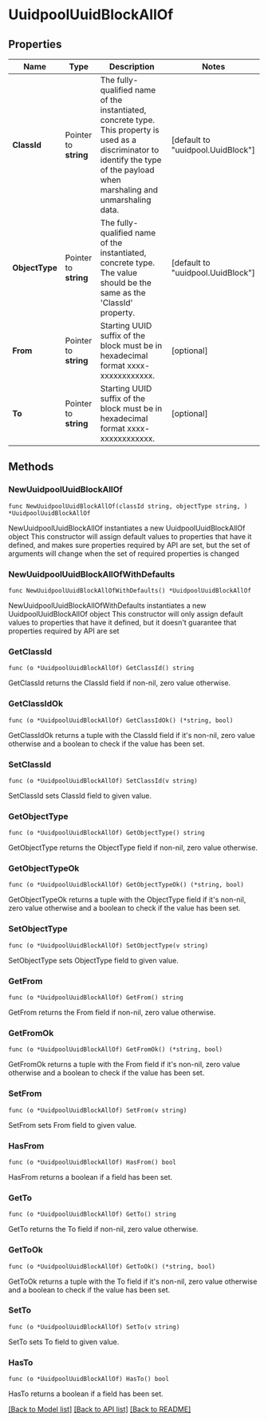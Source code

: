 # UuidpoolUuidBlockAllOf

## Properties

Name | Type | Description | Notes
------------ | ------------- | ------------- | -------------
**ClassId** | Pointer to **string** | The fully-qualified name of the instantiated, concrete type. This property is used as a discriminator to identify the type of the payload when marshaling and unmarshaling data. | [default to "uuidpool.UuidBlock"]
**ObjectType** | Pointer to **string** | The fully-qualified name of the instantiated, concrete type. The value should be the same as the &#39;ClassId&#39; property. | [default to "uuidpool.UuidBlock"]
**From** | Pointer to **string** | Starting UUID suffix of the block must be in hexadecimal format xxxx-xxxxxxxxxxxx. | [optional] 
**To** | Pointer to **string** | Starting UUID suffix of the block must be in hexadecimal format xxxx-xxxxxxxxxxxx. | [optional] 

## Methods

### NewUuidpoolUuidBlockAllOf

`func NewUuidpoolUuidBlockAllOf(classId string, objectType string, ) *UuidpoolUuidBlockAllOf`

NewUuidpoolUuidBlockAllOf instantiates a new UuidpoolUuidBlockAllOf object
This constructor will assign default values to properties that have it defined,
and makes sure properties required by API are set, but the set of arguments
will change when the set of required properties is changed

### NewUuidpoolUuidBlockAllOfWithDefaults

`func NewUuidpoolUuidBlockAllOfWithDefaults() *UuidpoolUuidBlockAllOf`

NewUuidpoolUuidBlockAllOfWithDefaults instantiates a new UuidpoolUuidBlockAllOf object
This constructor will only assign default values to properties that have it defined,
but it doesn't guarantee that properties required by API are set

### GetClassId

`func (o *UuidpoolUuidBlockAllOf) GetClassId() string`

GetClassId returns the ClassId field if non-nil, zero value otherwise.

### GetClassIdOk

`func (o *UuidpoolUuidBlockAllOf) GetClassIdOk() (*string, bool)`

GetClassIdOk returns a tuple with the ClassId field if it's non-nil, zero value otherwise
and a boolean to check if the value has been set.

### SetClassId

`func (o *UuidpoolUuidBlockAllOf) SetClassId(v string)`

SetClassId sets ClassId field to given value.


### GetObjectType

`func (o *UuidpoolUuidBlockAllOf) GetObjectType() string`

GetObjectType returns the ObjectType field if non-nil, zero value otherwise.

### GetObjectTypeOk

`func (o *UuidpoolUuidBlockAllOf) GetObjectTypeOk() (*string, bool)`

GetObjectTypeOk returns a tuple with the ObjectType field if it's non-nil, zero value otherwise
and a boolean to check if the value has been set.

### SetObjectType

`func (o *UuidpoolUuidBlockAllOf) SetObjectType(v string)`

SetObjectType sets ObjectType field to given value.


### GetFrom

`func (o *UuidpoolUuidBlockAllOf) GetFrom() string`

GetFrom returns the From field if non-nil, zero value otherwise.

### GetFromOk

`func (o *UuidpoolUuidBlockAllOf) GetFromOk() (*string, bool)`

GetFromOk returns a tuple with the From field if it's non-nil, zero value otherwise
and a boolean to check if the value has been set.

### SetFrom

`func (o *UuidpoolUuidBlockAllOf) SetFrom(v string)`

SetFrom sets From field to given value.

### HasFrom

`func (o *UuidpoolUuidBlockAllOf) HasFrom() bool`

HasFrom returns a boolean if a field has been set.

### GetTo

`func (o *UuidpoolUuidBlockAllOf) GetTo() string`

GetTo returns the To field if non-nil, zero value otherwise.

### GetToOk

`func (o *UuidpoolUuidBlockAllOf) GetToOk() (*string, bool)`

GetToOk returns a tuple with the To field if it's non-nil, zero value otherwise
and a boolean to check if the value has been set.

### SetTo

`func (o *UuidpoolUuidBlockAllOf) SetTo(v string)`

SetTo sets To field to given value.

### HasTo

`func (o *UuidpoolUuidBlockAllOf) HasTo() bool`

HasTo returns a boolean if a field has been set.


[[Back to Model list]](../README.md#documentation-for-models) [[Back to API list]](../README.md#documentation-for-api-endpoints) [[Back to README]](../README.md)


